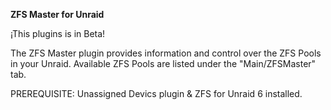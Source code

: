 **ZFS Master for Unraid**

¡This plugins is in Beta!

The ZFS Master plugin provides information and control over the ZFS Pools in your Unraid. Available ZFS Pools are listed under the "Main/ZFSMaster" tab.

PREREQUISITE: Unassigned Devics plugin & ZFS for Unraid 6 installed.